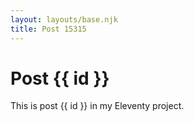 ```yaml
---
layout: layouts/base.njk
title: Post 15315
---
```


# Post {{ id }}

This is post {{ id }} in my Eleventy project.
